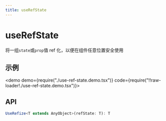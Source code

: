```yaml
---
title: useRefState
---
```


# useRefState

将一组`state`或`prop`值 ref 化，以便在组件任意位置安全使用

## 示例

<demo demo={require("./use-ref-state.demo.tsx")} code={require("!!raw-loader!./use-ref-state.demo.tsx")}></demo>


## API

```ts
UseRefize<T extends AnyObject>(refState: T): T
```
